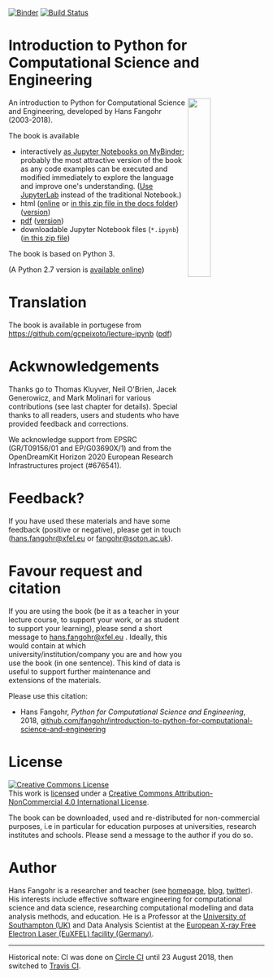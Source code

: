 [![Binder](https://mybinder.org/badge.svg)](https://mybinder.org/v2/gh/fangohr/introduction-to-python-for-computational-science-and-engineering/master?filepath=index.ipynb)
[![Build Status](https://travis-ci.org/fangohr/introduction-to-python-for-computational-science-and-engineering.svg?branch=master)](https://travis-ci.org/fangohr/introduction-to-python-for-computational-science-and-engineering)

# Introduction to Python for Computational Science and Engineering

<a href="https://github.com/fangohr/introduction-to-python-for-computational-science-and-engineering/raw/master/pdf/Introduction-to-Python-for-Computational-Science-and-Engineering.pdf">
<img src="https://github.com/fangohr/introduction-to-python-for-computational-science-and-engineering/raw/master/static/images/titlepage.png" style="float" align="right" width="30%">
</a>

An introduction to Python for Computational Science and
Engineering, developed by Hans Fangohr (2003-2018).

The book is available

- interactively [as Jupyter Notebooks on MyBinder](https://mybinder.org/v2/gh/fangohr/introduction-to-python-for-computational-science-and-engineering/master?filepath=index.ipynb); probably the most attractive version of the book as any code examples can be executed and modified immediately to explore the language and improve one's understanding.
  ([Use JupyterLab](https://mybinder.org/v2/gh/fangohr/introduction-to-python-for-computational-science-and-engineering/master?urlpath=lab/tree/index.ipynb) instead of the traditional Notebook.)
- html ([online](https://fangohr.github.io/introduction-to-python-for-computational-science-and-engineering/)
  or [in this zip file in the docs folder](https://github.com/fangohr/introduction-to-python-for-computational-science-and-engineering/archive/master.zip)) ([version](docs/version.txt))
- [pdf](https://github.com/fangohr/introduction-to-python-for-computational-science-and-engineering/raw/master/pdf/Introduction-to-Python-for-Computational-Science-and-Engineering.pdf) ([version](pdf/version.txt))
- downloadable Jupyter Notebook files (`*.ipynb`) ([in this zip file](https://github.com/fangohr/introduction-to-python-for-computational-science-and-engineering/archive/master.zip))



The book is based on Python 3.

(A Python 2.7 version
is
[available online](http://www.southampton.ac.uk/~fangohr/training/python/pdfs/Python2-for-Computational-Science-and-Engineering.pdf))

# Translation

The book is available in portugese from https://github.com/gcpeixoto/lecture-ipynb ([pdf](https://github.com/gcpeixoto/lecture-ipynb/raw/master/pdf/Introducao-Python-para-Ciencias-Computacionais-Engenharia.pdf))

# Ackwnowledgements

Thanks go to Thomas Kluyver, Neil O'Brien, Jacek Generowicz, and Mark
Molinari for various contributions (see last chapter for
details). Special thanks to all readers, users and students who have
provided feedback and corrections.

We acknowledge support from EPSRC (GR/T09156/01 and EP/G03690X/1) and
from the OpenDreamKit Horizon 2020 European Research Infrastructures
project (#676541).

# Feedback?

If you have used these materials and have some feedback (positive or
negative), please get in touch (hans.fangohr@xfel.eu or
fangohr@soton.ac.uk).

# Favour request and citation

If you are using the book (be it as a teacher in your lecture course,
to support your work, or as student to support your learning), please
send a short message to hans.fangohr@xfel.eu . Ideally, this would
contain at which university/institution/company you are and how you
use the book (in one sentence). This kind of data is useful to support
further maintenance and extensions of the materials.

Please use this citation:

* Hans Fangohr, *Python for Computational Science and Engineering*,
  2018, [github.com/fangohr/introduction-to-python-for-computational-science-and-engineering](https://github.com/fangohr/introduction-to-python-for-computational-science-and-engineering/blob/master/Readme.md)

# License

<a rel="license" href="http://creativecommons.org/licenses/by-nc/4.0/"><img alt="Creative Commons License" style="border-width:0" src="https://i.creativecommons.org/l/by-nc/4.0/88x31.png" /></a><br />This work is
<a href="https://raw.githubusercontent.com/fangohr/introduction-to-python-for-computational-science-and-engineering/master/LICENSE.TXT">licensed</a> under a <a rel="license" href="http://creativecommons.org/licenses/by-nc/4.0/">Creative Commons Attribution-NonCommercial 4.0 International License</a>.

The book can be downloaded, used and re-distributed for non-commercial
purposes, i.e in particular for education purposes at universities,
research institutes and schools. Please send a message to the author
if you do so.


# Author

Hans Fangohr is a researcher and teacher (see
[homepage](https://fangohr.github.io),
[blog](https://fangohr.github.io/blog),
[twitter](https://twitter.com/ProfCompMod)). His interests
include effective software engineering for computational science and
data science, researching computational modelling and data analysis
methods, and education. He is a Professor at the [University of
Southampton (UK)](http://www.southampton.ac.uk) and Data Analysis
Scientist at the [European X-ray Free Electron Laser (EuXFEL)
facility (Germany)](https://xfel.eu).




----

Historical note: CI was done on [Circle
CI](https://circleci.com/gh/fangohr/introduction-to-python-for-computational-science-and-engineering)
until 23 August 2018, then switched to [Travis
CI](https://travis-ci.org/fangohr/introduction-to-python-for-computational-science-and-engineering).
